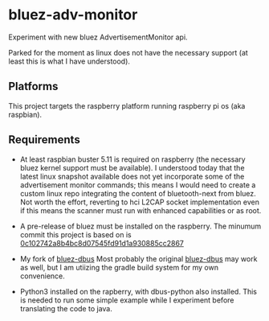 # bluez-adv-monitor
Experiment with new bluez AdvertisementMonitor api.

Parked for the moment as linux does not have the necessary support (at least this is what I have understood).

## Platforms
This project targets the raspberry platform running 
raspberry pi os (aka raspbian).

## Requirements
* At least raspbian buster 5.11 is required on raspberry
(the necessary bluez kernel support must be available).
I understood today that the latest linux snapshot available does not yet incorporate some of the advertisement monitor commands; this means I would need to create a custom linux repo integrating the content of bluetooth-next from bluez. 
Not worth the effort, reverting to hci L2CAP socket implementation even if this means the scanner must run with enhanced capabilities or as root.

* A pre-release of bluez must be installed on the raspberry.
The minumum commit this project is based on is
  [0c102742a8b4bc8d07545fd91d1a930885cc2867 ](https://git.kernel.org/pub/scm/bluetooth/bluez.git/tree/)
  
* My fork of [bluez-dbus](https://github.com/gpaglia/bluez-dbus)
Most probably the original [bluez-dbus](https://github.com/hypfvieh/bluez-dbus) 
  may work as well, but I am utiizing the gradle build system for my own convenience.

* Python3 installed on the rapberry, with dbus-python also installed.
This is needed to run some simple example while I experiment before 
  translating the code to java.

